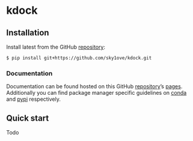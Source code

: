 # kdock


<!-- WARNING: THIS FILE WAS AUTOGENERATED! DO NOT EDIT! -->

## Installation

Install latest from the GitHub
[repository](https://github.com/sky1ove/kdock):

``` sh
$ pip install git+https://github.com/sky1ove/kdock.git
```

### Documentation

Documentation can be found hosted on this GitHub
[repository](https://github.com/sky1ove/kdock)’s
[pages](https://sky1ove.github.io/kdock/). Additionally you can find
package manager specific guidelines on
[conda](https://anaconda.org/sky1ove/kdock) and
[pypi](https://pypi.org/project/kdock/) respectively.

## Quick start

Todo
